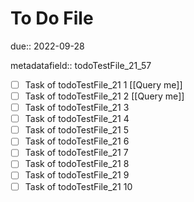 # To Do File

due:: 2022-09-28

metadatafield:: todoTestFile_21_57

- [ ] Task of todoTestFile_21 1 [[Query me]]
- [ ] Task of todoTestFile_21 2 [[Query me]]
- [ ] Task of todoTestFile_21 3
- [ ] Task of todoTestFile_21 4
- [ ] Task of todoTestFile_21 5
- [ ] Task of todoTestFile_21 6
- [ ] Task of todoTestFile_21 7
- [ ] Task of todoTestFile_21 8
- [ ] Task of todoTestFile_21 9
- [ ] Task of todoTestFile_21 10